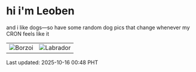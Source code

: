 # hi i'm Leoben

and i like dogs—so have some random dog pics that change whenever my CRON feels like it

|  |  |
|--------|----------|
| ![Borzoi](https://random-dog-vercel.vercel.app/api/random-borzoi?v=1760546896) | ![Labrador](https://random-dog-vercel.vercel.app/api/random-labrador?v=1760546896) |

Last updated: 2025-10-16 00:48 PHT
